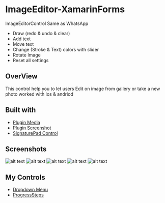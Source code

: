 # ImageEditor-XamarinForms
ImageEditorControl Same as WhatsApp 
- Draw (redo & undo & clear)
- Add text 
- Move text 
- Change (Stroke & Text) colors with slider 
- Rotate Image 
- Reset all settings

## OverView 
This control help you to let users Edit on image from gallery or take a new photo worked with ios & andriod 

## Built with 
- [Plugin Media](https://github.com/jamesmontemagno/MediaPlugin)
- [Plugin Screenshot](https://github.com/wilsonvargas/ScreenshotPlugin)
- [SignaturePad Control](https://github.com/xamarin/SignaturePad)

## Screenshots
![alt text](https://github.com/osamaelhosany/ImageEditor-XamarinForms/blob/master/Screenshots/Screenshot_1.png)
![alt text](https://github.com/osamaelhosany/ImageEditor-XamarinForms/blob/master/Screenshots/Screenshot_3.png)
![alt text](https://github.com/osamaelhosany/ImageEditor-XamarinForms/blob/master/Screenshots/Screenshot_2.png)
![alt text](https://github.com/osamaelhosany/ImageEditor-XamarinForms/blob/master/Screenshots/Screenshot_4.png)
![alt text](https://github.com/osamaelhosany/ImageEditor-XamarinForms/blob/master/Screenshots/untitled.gif)

## My Controls
- [Dropdown Menu](https://github.com/osamaelhosany/DropdownMenu)
- [ProgressSteps](https://github.com/osamaelhosany/ProgressSteps)
